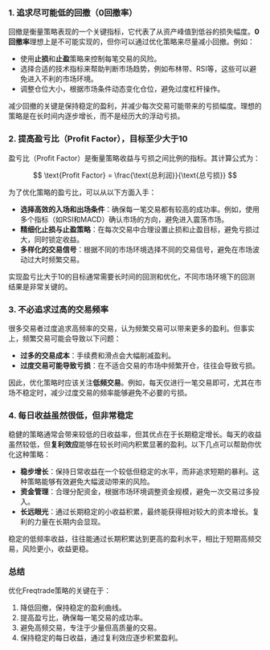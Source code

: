 ### 1. 追求尽可能低的回撤（0回撤率）

回撤是衡量策略表现的一个关键指标，它代表了从资产峰值到低谷的损失幅度。**0回撤率**理想上是不可能实现的，但你可以通过优化策略来尽量减小回撤。例如：
- 使用**止损**和**止盈**策略来控制每笔交易的风险。
- 选择合适的技术指标来帮助判断市场趋势，例如布林带、RSI等，这些可以避免进入不利的市场环境。
- 调整仓位大小，根据市场条件动态变化仓位，避免过度杠杆操作。

减少回撤的关键是保持稳定的盈利，并减少每次交易可能带来的亏损幅度。理想的策略是在长时间内逐步增长，而不是经历大的浮动亏损。

### 2. 提高盈亏比（Profit Factor），目标至少大于10

盈亏比（Profit Factor）是衡量策略收益与亏损之间比例的指标。其计算公式为：

$$
\text{Profit Factor} = \frac{\text{总利润}}{\text{总亏损}}
$$

为了优化策略的盈亏比，可以从以下方面入手：
- **选择高效的入场和出场条件**：确保每一笔交易都有较高的成功率。例如，使用多个指标（如RSI和MACD）确认市场的方向，避免进入震荡市场。
- **精细化止损与止盈策略**：在每次交易中合理设置止损和止盈目标，避免亏损过大，同时锁定收益。
- **多样化的交易信号**：根据不同的市场环境选择不同的交易信号，避免在市场波动过大时频繁交易。

实现盈亏比大于10的目标通常需要长时间的回测和优化，不同市场环境下的回测结果是非常关键的。

### 3. 不必追求过高的交易频率

很多交易者过度追求高频率的交易，认为频繁交易可以带来更多的盈利。但事实上，频繁交易可能会导致以下问题：
- **过多的交易成本**：手续费和滑点会大幅削减盈利。
- **过度交易可能导致亏损**：在不适合交易的市场中频繁开仓，往往会导致亏损。

因此，优化策略时应该关注**低频交易**。例如，每天仅进行一笔交易即可，尤其在市场不稳定时，减少过度交易的频率能够避免不必要的亏损。

### 4. 每日收益虽然很低，但非常稳定

稳健的策略通常会带来较低的日收益率，但其优点在于长期稳定增长。每天的收益虽然较低，但**复利效应**能够在较长时间内积累显著的盈利。以下几点可以帮助你优化这种策略：
- **稳步增长**：保持日常收益在一个较低但稳定的水平，而非追求短期的暴利。这种策略能够有效避免大幅波动带来的风险。
- **资金管理**：合理分配资金，根据市场环境调整资金规模，避免一次交易过多投入。
- **长远眼光**：通过长期稳定的小收益积累，最终能获得相对较大的资本增长。复利的力量在长期内会显现。

稳定的低频率收益，往往能通过长期积累达到更高的盈利水平，相比于短期高频交易，风险更小，收益更稳。

### 总结

优化Freqtrade策略的关键在于：
1. 降低回撤，保持稳定的盈利曲线。
2. 提高盈亏比，确保每一笔交易的成功率。
3. 避免高频交易，专注于少量但高质量的交易。
4. 保持稳定的每日收益，通过复利效应逐步积累盈利。
